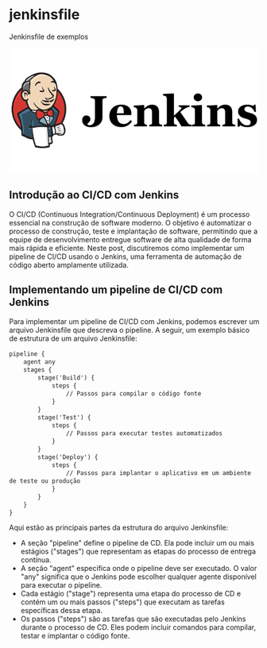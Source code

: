 # jenkinsfile
Jenkinsfile de exemplos

![Jenkins](./img/logo-title-opengraph.png)

## Introdução ao CI/CD com Jenkins

O CI/CD (Continuous Integration/Continuous Deployment) é um processo essencial na construção de software moderno. O objetivo é automatizar o processo de construção, teste e implantação de software, permitindo que a equipe de desenvolvimento entregue software de alta qualidade de forma mais rápida e eficiente. Neste post, discutiremos como implementar um pipeline de CI/CD usando o Jenkins, uma ferramenta de automação de código aberto amplamente utilizada.

## Implementando um pipeline de CI/CD com Jenkins

Para implementar um pipeline de CI/CD com Jenkins, podemos escrever um arquivo Jenkinsfile que descreva o pipeline. A seguir, um exemplo básico de estrutura de um arquivo Jenkinsfile:

```
pipeline {
    agent any
    stages {
        stage('Build') {
            steps {
                // Passos para compilar o código fonte
            }
        }
        stage('Test') {
            steps {
                // Passos para executar testes automatizados
            }
        }
        stage('Deploy') {
            steps {
                // Passos para implantar o aplicativo em um ambiente de teste ou produção
            }
        }
    }
}
```

Aqui estão as principais partes da estrutura do arquivo Jenkinsfile:

* A seção "pipeline" define o pipeline de CD. Ela pode incluir um ou mais estágios ("stages") que representam as etapas do processo de entrega contínua.
* A seção "agent" especifica onde o pipeline deve ser executado. O valor "any" significa que o Jenkins pode escolher qualquer agente disponível para executar o pipeline.
* Cada estágio ("stage") representa uma etapa do processo de CD e contém um ou mais passos ("steps") que executam as tarefas específicas dessa etapa.
* Os passos ("steps") são as tarefas que são executadas pelo Jenkins durante o processo de CD. Eles podem incluir comandos para compilar, testar e implantar o código fonte.

